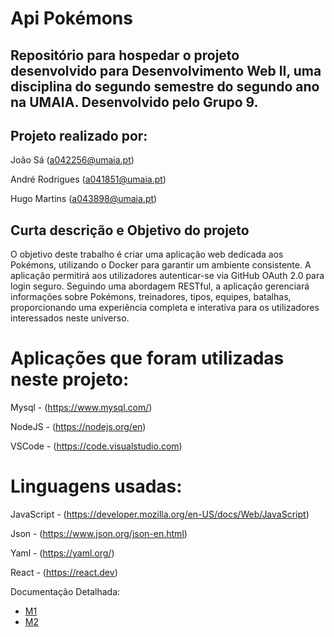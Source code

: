 # Api Pokémons

## Repositório para hospedar o projeto desenvolvido para Desenvolvimento Web II, uma disciplina do segundo semestre do segundo ano na UMAIA. Desenvolvido pelo Grupo 9.

## Projeto realizado por:

João Sá  (a042256@umaia.pt)

André Rodrigues (a041851@umaia.pt)

Hugo Martins (a043898@umaia.pt)
## Curta descrição e Objetivo do projeto

O objetivo deste trabalho é criar uma aplicação web dedicada aos Pokémons, utilizando o Docker para garantir um ambiente consistente. A aplicação permitirá aos utilizadores autenticar-se via GitHub OAuth 2.0 para login seguro. Seguindo uma abordagem RESTful, a aplicação gerenciará informações sobre Pokémons, treinadores, tipos, equipes, batalhas, proporcionando uma experiência completa e interativa para os utilizadores interessados neste universo.

# Aplicações que foram utilizadas neste projeto:

Mysql - (https://www.mysql.com/)

NodeJS - (https://nodejs.org/en)

VSCode - (https://code.visualstudio.com)

# Linguagens usadas:

JavaScript - (https://developer.mozilla.org/en-US/docs/Web/JavaScript)

Json - (https://www.json.org/json-en.html)

Yaml - (https://yaml.org/)

React - (https://react.dev)

Documentação Detalhada:
* [M1](https://github.com/Joaosa330/Recurso/tree/main/M1/Doc_M1)
* [M2](https://github.com/inf23dw2g09/Recurso/tree/main/M2/Docs)
